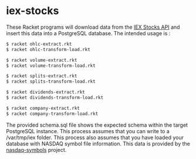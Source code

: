 # iex-stocks
These Racket programs will download data from the [IEX Stocks API](https://iextrading.com/developer/docs/#stocks) and insert this data into a PostgreSQL database. The intended usage is :

```bash
$ racket ohlc-extract.rkt
$ racket ohlc-transform-load.rkt
```

```bash
$ racket volume-extract.rkt
$ racket volume-transform-load.rkt
```

```bash
$ racket splits-extract.rkt
$ racket splits-transform-load.rkt
```

```bash
$ racket dividends-extract.rkt
$ racket dividends-transform-load.rkt
```

```bash
$ racket company-extract.rkt
$ racket company-transform-load.rkt
```

The provided schema.sql file shows the expected schema within the target PostgreSQL instance. This process assumes that you can write to a /var/tmp/iex folder. This process also assumes that you have loaded your database with NASDAQ symbol file information. This data is provided by the [nasdaq-symbols](https://github.com/evdubs/nasdaq-symbols) project.
